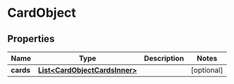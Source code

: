 

# CardObject


## Properties

| Name | Type | Description | Notes |
|------------ | ------------- | ------------- | -------------|
|**cards** | [**List&lt;CardObjectCardsInner&gt;**](CardObjectCardsInner.md) |  |  [optional] |



